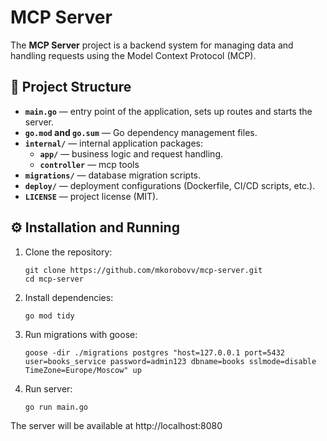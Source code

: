 # MCP Server

The **MCP Server** project is a backend system for managing data and handling requests using the Model Context Protocol (MCP).

## 📁 Project Structure

- **`main.go`** — entry point of the application, sets up routes and starts the server.
- **`go.mod` and `go.sum`** — Go dependency management files.
- **`internal/`** — internal application packages:
    - **`app/`** — business logic and request handling.
    - **`controller`** — mcp tools 
- **`migrations/`** — database migration scripts.
- **`deploy/`** — deployment configurations (Dockerfile, CI/CD scripts, etc.).
- **`LICENSE`** — project license (MIT).

## ⚙️ Installation and Running

1. Clone the repository:
   ```shell
   git clone https://github.com/mkorobovv/mcp-server.git
   cd mcp-server
   ```

2. Install dependencies:
    ```shell
    go mod tidy
    ```
   
3. Run migrations with goose:
    ```shell
    goose -dir ./migrations postgres "host=127.0.0.1 port=5432 user=books_service password=admin123 dbname=books sslmode=disable TimeZone=Europe/Moscow" up
    ```

4. Run server:
    ```shell
    go run main.go
    ```

The server will be available at http://localhost:8080
